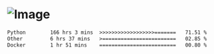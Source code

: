 # ![Image](https://github.com/user-attachments/assets/5f2d2b12-d836-424c-876f-cb0c9a5d9144)

<!--START_SECTION:waka-->

```txt
Python        166 hrs 3 mins  >>>>>>>>>>>>>>>>>>=======   71.51 %
Other         6 hrs 37 mins   >========================   02.85 %
Docker        1 hr 51 mins    =========================   00.80 %
```

<!--END_SECTION:waka-->
